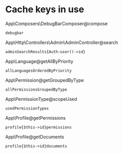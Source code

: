 # Cache keys in use

App\Composers\DebugBarComposer@compose

	debugbar

App\Http\Controllers\Admin\AdminController@search

	adminSearchResults{Auth:user()->id}

App\Language@getAllByPriority

	allLanguagesOrderedByPriority

App\Permission@getGroupedByType

	allPermissionsGroupedByType

App\PermissionType@scopeUsed

	usedPermissionTypes

App\Profile@getPermissions

	profile{$this->id}permissions

App\Profile@getDocuments

	profile{$this->id}documents
